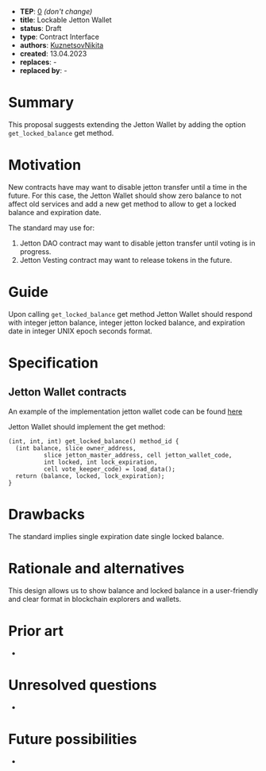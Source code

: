 - **TEP**: [0](https://github.com/ton-blockchain/TEPs/pull/0) *(don't change)*
- **title**: Lockable Jetton Wallet
- **status**: Draft
- **type**: Contract Interface
- **authors**: [KuznetsovNikita](https://github.com/KuznetsovNikita)
- **created**: 13.04.2023 
- **replaces**: -
- **replaced by**: -

# Summary

This proposal suggests extending the Jetton Wallet by adding the option `get_locked_balance` get method.

# Motivation

New contracts have may want to disable jetton transfer until a time in the future. For this case, the Jetton Wallet should show zero balance to not affect old services and add a new get method to allow to get a locked balance and expiration date.

The standard may use for:
1. Jetton DAO contract may want to disable jetton transfer until voting is in progress.
2. Jetton Vesting contract may want to release tokens in the future.


# Guide

Upon calling `get_locked_balance` get method Jetton Wallet should respond with integer jetton balance, integer jetton locked balance, and expiration date in integer UNIX epoch seconds format.

# Specification

## Jetton Wallet contracts
An example of the implementation jetton wallet code can be found [here](https://github.com/OpenProduct/jetton-dao-contracts/blob/ece785f82e07a7833194992cfc0e2fa1a690b524/contracts/jetton_wallet.func#L367)


Jetton Wallet should implement the get method:

```
(int, int, int) get_locked_balance() method_id {
  (int balance, slice owner_address,
          slice jetton_master_address, cell jetton_wallet_code,
          int locked, int lock_expiration,
          cell vote_keeper_code) = load_data();
  return (balance, locked, lock_expiration);
}
```

# Drawbacks

The standard implies single expiration date single locked balance.

# Rationale and alternatives

This design allows us to show balance and locked balance in a user-friendly and clear format in blockchain explorers and wallets.

# Prior art

-

# Unresolved questions

-

# Future possibilities

-
